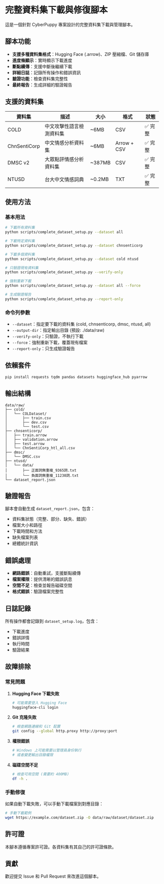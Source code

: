 # 完整資料集下載與修復腳本

這是一個針對 CyberPuppy 專案設計的完整資料集下載與管理腳本。

## 腳本功能

- **支援多種資料集格式**：Hugging Face (.arrow)、ZIP 壓縮檔、Git 儲存庫
- **進度條顯示**：實時顯示下載進度
- **斷點續傳**：支援中斷後繼續下載
- **詳細日誌**：記錄所有操作和錯誤資訊
- **驗證功能**：檢查資料集完整性
- **最終報告**：生成詳細的驗證報告

## 支援的資料集

| 資料集 | 描述 | 大小 | 格式 | 狀態 |
|--------|------|------|------|------|
| COLD | 中文攻擊性語言檢測資料集 | ~6MB | CSV | ✅ 完整 |
| ChnSentiCorp | 中文情感分析資料集 | ~6MB | Arrow + CSV | ✅ 完整 |
| DMSC v2 | 大眾點評情感分析資料集 | ~387MB | CSV | ✅ 完整 |
| NTUSD | 台大中文情感詞典 | ~0.2MB | TXT | ✅ 完整 |

## 使用方法

### 基本用法

```bash
# 下載所有資料集
python scripts/complete_dataset_setup.py --dataset all

# 下載特定資料集
python scripts/complete_dataset_setup.py --dataset chnsenticorp

# 下載多個資料集
python scripts/complete_dataset_setup.py --dataset cold ntusd

# 只驗證現有資料集
python scripts/complete_dataset_setup.py --verify-only

# 強制重新下載
python scripts/complete_dataset_setup.py --dataset all --force

# 生成驗證報告
python scripts/complete_dataset_setup.py --report-only
```

### 命令列參數

- `--dataset`：指定要下載的資料集 (cold, chnsenticorp, dmsc, ntusd, all)
- `--output-dir`：指定輸出目錄 (預設: ./data/raw)
- `--verify-only`：只驗證，不執行下載
- `--force`：強制重新下載，覆蓋現有檔案
- `--report-only`：只生成驗證報告

## 依賴套件

```bash
pip install requests tqdm pandas datasets huggingface_hub pyarrow
```

## 輸出結構

```
data/raw/
├── cold/
│   └── COLDataset/
│       ├── train.csv
│       ├── dev.csv
│       └── test.csv
├── chnsenticorp/
│   ├── train.arrow
│   ├── validation.arrow
│   ├── test.arrow
│   └── ChnSentiCorp_htl_all.csv
├── dmsc/
│   └── DMSC.csv
├── ntusd/
│   └── data/
│       ├── 正面詞無重複_9365詞.txt
│       └── 負面詞無重複_11230詞.txt
└── dataset_report.json
```

## 驗證報告

腳本會自動生成 `dataset_report.json`，包含：

- 資料集狀態（完整、部分、缺失、錯誤）
- 檔案大小和路徑
- 下載時間和方法
- 缺失檔案列表
- 總體統計資訊

## 錯誤處理

- **網路錯誤**：自動重試，支援斷點續傳
- **檔案權限**：提供清晰的錯誤訊息
- **空間不足**：檢查並報告磁碟空間
- **格式錯誤**：驗證檔案完整性

## 日誌記錄

所有操作都會記錄到 `dataset_setup.log`，包含：
- 下載進度
- 錯誤詳情
- 執行時間
- 驗證結果

## 故障排除

### 常見問題

1. **Hugging Face 下載失敗**
   ```bash
   # 可能需要登入 Hugging Face
   huggingface-cli login
   ```

2. **Git 克隆失敗**
   ```bash
   # 檢查網路連線和 Git 配置
   git config --global http.proxy http://proxy:port
   ```

3. **權限錯誤**
   ```bash
   # Windows 上可能需要以管理員身份執行
   # 或者變更輸出目錄權限
   ```

4. **磁碟空間不足**
   ```bash
   # 檢查可用空間 (需要約 400MB)
   df -h .
   ```

### 手動修復

如果自動下載失敗，可以手動下載檔案到對應目錄：

```bash
# 手動下載範例
wget https://example.com/dataset.zip -O data/raw/dataset/dataset.zip
```

## 許可證

本腳本遵循專案許可證。各資料集有其自己的許可證條款。

## 貢獻

歡迎提交 Issue 和 Pull Request 來改進這個腳本。